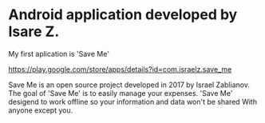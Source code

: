 # Android application developed by Isare Z.

My first aplication is 'Save Me' 

https://play.google.com/store/apps/details?id=com.israelz.save_me

Save Me is an open source project developed in 2017 by Israel Zablianov.
The goal of 'Save Me' is to easily manage your expenses.
'Save Me' desigend to work offline so your information and data won't be shared
With anyone except you.
